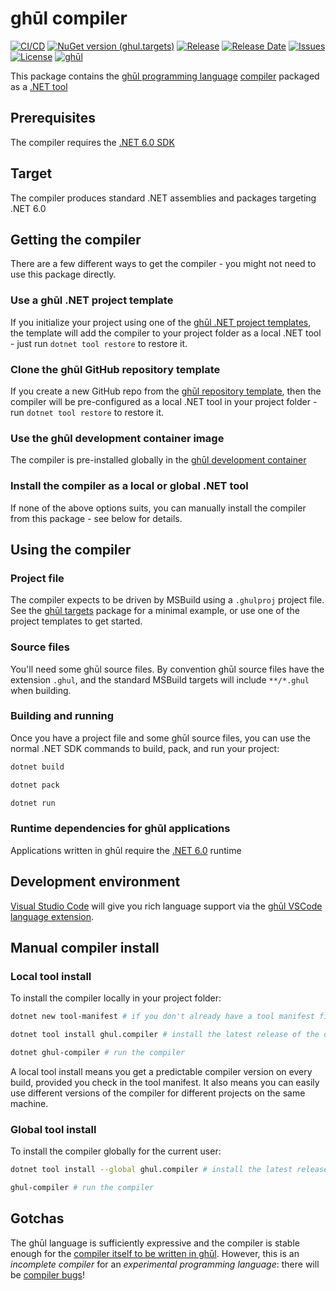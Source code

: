 # ghūl compiler

[![CI/CD](https://img.shields.io/github/workflow/status/degory/ghul/CI)](https://github.com/degory/ghul/actions?query=workflow%3ACI)
[![NuGet version (ghul.targets)](https://img.shields.io/nuget/v/ghul.compiler.svg)](https://www.nuget.org/packages/ghul.compiler/)
[![Release](https://img.shields.io/github/v/release/degory/ghul?label=release)](https://github.com/degory/ghul/releases)
[![Release Date](https://img.shields.io/github/release-date/degory/ghul)](https://github.com/degory/ghul/releases)
[![Issues](https://img.shields.io/github/issues/degory/ghul)](https://github.com/degory/ghul/issues) 
[![License](https://img.shields.io/github/license/degory/ghul)](https://github.com/degory/ghul/blob/main/LICENSE)
[![ghūl](https://img.shields.io/badge/gh%C5%ABl-100%25!-information)](https://ghul.io)

This package contains the [ghūl programming language](https://ghul.io) [compiler](https://github.com/degory/ghul) packaged as a [.NET tool](https://docs.microsoft.com/en-us/dotnet/core/tools/global-tools)

## Prerequisites

The compiler requires the [.NET 6.0 SDK](https://dotnet.microsoft.com/en-us/download/dotnet/6.0)

## Target

The compiler produces standard .NET assemblies and packages targeting .NET 6.0

## Getting the compiler

There are a few different ways to get the compiler - you might not need to use this package directly.

### Use a ghūl .NET project template

If you initialize your project using one of the [ghūl .NET project templates](https://www.nuget.org/packages/ghul.templates/), the template will add the compiler to your project folder as a local .NET tool - just run `dotnet tool restore` to restore it. 

### Clone the ghūl GitHub repository template

If you create a new GitHub repo from the [ghūl repository template](https://github.com/degory/ghul-repository-template), then the compiler will be pre-configured as a local .NET tool in your project folder - run `dotnet tool restore` to restore it.

### Use the ghūl development container image

The compiler is pre-installed globally in the [ghūl development container](https://hub.docker.com/r/ghul/devcontainer)

### Install the compiler as a local or global .NET tool

If none of the above options suits, you can manually install the compiler from this package - see below for details.

## Using the compiler

### Project file

The compiler expects to be driven by MSBuild using a `.ghulproj` project file.
See the [ghūl targets](https://www.nuget.org/packages/ghul.targets/) package for
a minimal example, or use one of the project templates to get started.

### Source files

You'll need some ghūl source files. By convention ghūl source files have the extension `.ghul`, and the standard MSBuild targets will include `**/*.ghul` when building.

### Building and running

Once you have a project file and some ghūl source files, you can use the normal
.NET SDK commands to build, pack, and run your project:

```sh
dotnet build
```

```sh
dotnet pack
```

```sh
dotnet run
```

### Runtime dependencies for ghūl applications

Applications written in ghūl require the [.NET 6.0](https://dotnet.microsoft.com/download/dotnet/6.0) runtime

## Development environment

[Visual Studio Code](https://code.visualstudio.com) will give you rich language support via the [ghūl VSCode language extension](https://marketplace.visualstudio.com/items?itemName=degory.ghul).


## Manual compiler install

### Local tool install
To install the compiler locally in your project folder:

```sh
dotnet new tool-manifest # if you don't already have a tool manifest file
```
```sh
dotnet tool install ghul.compiler # install the latest release of the compiler locally
```
```sh
dotnet ghul-compiler # run the compiler
```

A local tool install means you get a predictable compiler version on every build, provided you check in the tool manifest. It also means you can easily use different versions of the compiler for different projects on the same machine. 

### Global tool install

To install the compiler globally for the current user:

```sh
dotnet tool install --global ghul.compiler # install the latest release of the compiler globally
```
```sh
ghul-compiler # run the compiler
```

## Gotchas

The ghūl language is sufficiently expressive and the compiler is stable enough for the [compiler itself to be written in ghūl](https://github.com/degory/ghul). However, this is an _incomplete compiler_ for an _experimental programming language_: there will be [compiler bugs](https://github.com/degory/ghul/issues?q=is%3Aissue+is%3Aopen+label%3Abug)!
